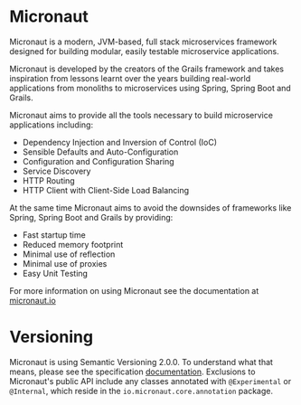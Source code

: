 # Micronaut 

Micronaut is a modern, JVM-based, full stack microservices framework designed for building modular, easily testable microservice applications.

Micronaut is developed by the creators of the Grails framework and takes inspiration from lessons learnt over the years building real-world applications from monoliths to microservices using Spring, Spring Boot and Grails.

Micronaut aims to provide all the tools necessary to build microservice applications including:

* Dependency Injection and Inversion of Control (IoC)
* Sensible Defaults and Auto-Configuration
* Configuration and Configuration Sharing
* Service Discovery
* HTTP Routing
* HTTP Client with Client-Side Load Balancing

At the same time Micronaut aims to avoid the downsides of frameworks like Spring, Spring Boot and Grails by providing:

* Fast startup time
* Reduced memory footprint
* Minimal use of reflection
* Minimal use of proxies
* Easy Unit Testing

For more information on using Micronaut see the documentation at [micronaut.io](http://micronaut.io) 

# Versioning

Micronaut is using Semantic Versioning 2.0.0. To understand what that means, please see the specification [documentation](https://semver.org/). Exclusions to Micronaut's public API include any classes annotated with `@Experimental` or `@Internal`, which reside in the `io.micronaut.core.annotation` package.



